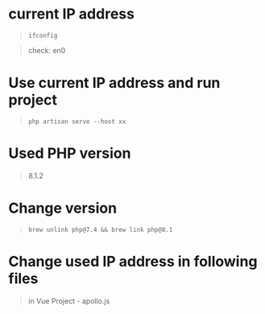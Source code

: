 # current IP address
>`ifconfig`

>check: en0

# Use current IP address and run project
>`php artisan serve --host xx`

# Used PHP version
>8.1.2

# Change version
>`brew unlink php@7.4 && brew link php@8.1`

# Change used IP address in following files
>in Vue Project - apollo.js